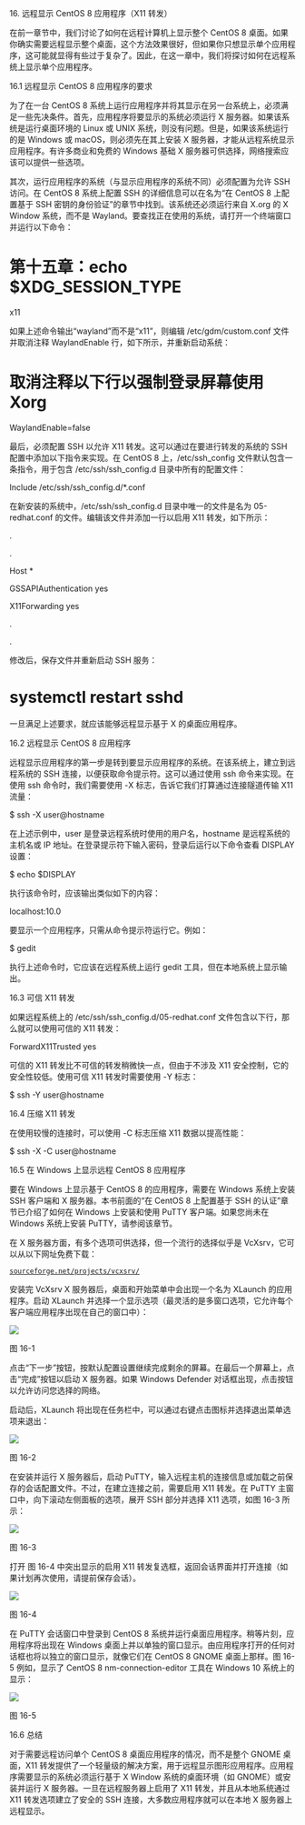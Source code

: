 16\. 远程显示 CentOS 8 应用程序（X11 转发）

在前一章节中，我们讨论了如何在远程计算机上显示整个 CentOS 8 桌面。如果你确实需要远程显示整个桌面，这个方法效果很好，但如果你只想显示单个应用程序，这可能就显得有些过于复杂了。因此，在这一章中，我们将探讨如何在远程系统上显示单个应用程序。

16.1 远程显示 CentOS 8 应用程序的要求

为了在一台 CentOS 8 系统上运行应用程序并将其显示在另一台系统上，必须满足一些先决条件。首先，应用程序将要显示的系统必须运行 X 服务器。如果该系统是运行桌面环境的 Linux 或 UNIX 系统，则没有问题。但是，如果该系统运行的是 Windows 或 macOS，则必须先在其上安装 X 服务器，才能从远程系统显示应用程序。有许多商业和免费的 Windows 基础 X 服务器可供选择，网络搜索应该可以提供一些选项。

其次，运行应用程序的系统（与显示应用程序的系统不同）必须配置为允许 SSH 访问。在 CentOS 8 系统上配置 SSH 的详细信息可以在名为“在 CentOS 8 上配置基于 SSH 密钥的身份验证”的章节中找到。该系统还必须运行来自 X.org 的 X Window 系统，而不是 Wayland。要查找正在使用的系统，请打开一个终端窗口并运行以下命令：

# 第十五章：echo $XDG_SESSION_TYPE

x11

如果上述命令输出“wayland”而不是“x11”，则编辑 /etc/gdm/custom.conf 文件并取消注释 WaylandEnable 行，如下所示，并重新启动系统：

# 取消注释以下行以强制登录屏幕使用 Xorg

WaylandEnable=false

最后，必须配置 SSH 以允许 X11 转发。这可以通过在要进行转发的系统的 SSH 配置中添加以下指令来实现。在 CentOS 8 上，/etc/ssh_config 文件默认包含一条指令，用于包含 /etc/ssh/ssh_config.d 目录中所有的配置文件：

Include /etc/ssh/ssh_config.d/*.conf

在新安装的系统中，/etc/ssh/ssh_config.d 目录中唯一的文件是名为 05-redhat.conf 的文件。编辑该文件并添加一行以启用 X11 转发，如下所示：

.

.

Host *

GSSAPIAuthentication yes

X11Forwarding yes

.

.

修改后，保存文件并重新启动 SSH 服务：

# systemctl restart sshd

一旦满足上述要求，就应该能够远程显示基于 X 的桌面应用程序。

16.2 远程显示 CentOS 8 应用程序

远程显示应用程序的第一步是转到要显示应用程序的系统。在该系统上，建立到远程系统的 SSH 连接，以便获取命令提示符。这可以通过使用 ssh 命令来实现。在使用 ssh 命令时，我们需要使用 -X 标志，告诉它我们打算通过连接隧道传输 X11 流量：

$ ssh -X user@hostname

在上述示例中，user 是登录远程系统时使用的用户名，hostname 是远程系统的主机名或 IP 地址。在登录提示符下输入密码，登录后运行以下命令查看 DISPLAY 设置：

$ echo $DISPLAY

执行该命令时，应该输出类似如下的内容：

localhost:10.0

要显示一个应用程序，只需从命令提示符运行它。例如：

$ gedit

执行上述命令时，它应该在远程系统上运行 gedit 工具，但在本地系统上显示输出。

16.3 可信 X11 转发

如果远程系统上的 /etc/ssh/ssh_config.d/05-redhat.conf 文件包含以下行，那么就可以使用可信的 X11 转发：

ForwardX11Trusted yes

可信的 X11 转发比不可信的转发稍微快一点，但由于不涉及 X11 安全控制，它的安全性较低。使用可信 X11 转发时需要使用 -Y 标志：

$ ssh -Y user@hostname

16.4 压缩 X11 转发

在使用较慢的连接时，可以使用 -C 标志压缩 X11 数据以提高性能：

$ ssh -X -C user@hostname

16.5 在 Windows 上显示远程 CentOS 8 应用程序

要在 Windows 上显示基于 CentOS 8 的应用程序，需要在 Windows 系统上安装 SSH 客户端和 X 服务器。本书前面的“在 CentOS 8 上配置基于 SSH 的认证”章节已介绍了如何在 Windows 上安装和使用 PuTTY 客户端。如果您尚未在 Windows 系统上安装 PuTTY，请参阅该章节。

在 X 服务器方面，有多个选项可供选择，但一个流行的选择似乎是 VcXsrv，它可以从以下网址免费下载：

[`sourceforge.net/projects/vcxsrv/`](http://www.ebookfrenzy.com/errata/androidstudio30.html)

安装完 VcXsrv X 服务器后，桌面和开始菜单中会出现一个名为 XLaunch 的应用程序。启动 XLaunch 并选择一个显示选项（最灵活的是多窗口选项，它允许每个客户端应用程序出现在自己的窗口中）：

![](img/win_10_configure_windows_x_server.png)

图 16-1

点击“下一步”按钮，按默认配置设置继续完成剩余的屏幕。在最后一个屏幕上，点击“完成”按钮以启动 X 服务器。如果 Windows Defender 对话框出现，点击按钮以允许访问您选择的网络。

启动后，XLaunch 将出现在任务栏中，可以通过右键点击图标并选择退出菜单选项来退出：

![](img/win_10_x_server_running.png)

图 16-2

在安装并运行 X 服务器后，启动 PuTTY，输入远程主机的连接信息或加载之前保存的会话配置文件。不过，在建立连接之前，需要启用 X11 转发。在 PuTTY 主窗口中，向下滚动左侧面板的选项，展开 SSH 部分并选择 X11 选项，如图 16-3 所示：

![](img/win_10_putty_ssh.png)

图 16-3

打开 图 16-4 中突出显示的启用 X11 转发复选框，返回会话界面并打开连接（如果计划再次使用，请提前保存会话）。

![](img/win_10_putty_X11_settings.png)

图 16-4

在 PuTTY 会话窗口中登录到 CentOS 8 系统并运行桌面应用程序。稍等片刻，应用程序将出现在 Windows 桌面上并以单独的窗口显示。由应用程序打开的任何对话框也将以独立的窗口显示，就像它们在 CentOS 8 GNOME 桌面上那样。图 16-5 例如，显示了 CentOS 8 nm-connection-editor 工具在 Windows 10 系统上的显示：

![](img/win_10_xserver_app_displayed.png)

图 16-5

16.6 总结

对于需要远程访问单个 CentOS 8 桌面应用程序的情况，而不是整个 GNOME 桌面，X11 转发提供了一个轻量级的解决方案，用于远程显示图形应用程序。应用程序需要显示的系统必须运行基于 X Window 系统的桌面环境（如 GNOME）或安装并运行 X 服务器。一旦在远程服务器上启用了 X11 转发，并且从本地系统通过 X11 转发选项建立了安全的 SSH 连接，大多数应用程序就可以在本地 X 服务器上远程显示。
